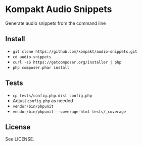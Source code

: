 # Kompakt Audio Snippets

Generate audio snippets from the command line

## Install

+ `git clone https://github.com/kompakt/audio-snippets.git`
+ `cd audio-snippets`
+ `curl -sS https://getcomposer.org/installer | php`
+ `php composer.phar install`

## Tests

+ `cp tests/config.php.dist config.php`
+ Adjust `config.php` as needed
+ `vendor/bin/phpunit`
+ `vendor/bin/phpunit --coverage-html tests/_coverage`

## License

See LICENSE.